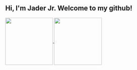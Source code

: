 ## Hi, I'm Jader Jr. Welcome to my github!

<a href="https://github.com/anuraghazra/github-readme-stats">
  <img height=150 align="center" src="https://github-readme-stats.vercel.app/api?username=jr-jader&include_all_commits=false&show_icons=true&theme=midnight-purple" />
</a>
<a href="https://github.com/anuraghazra/convoychat">
  <img height=150 align="center" src="https://github-readme-stats.vercel.app/api/top-langs?username=jr-jader&layout=compact&langs_count=12&card_width=320&theme=midnight-purple" />
</a>
